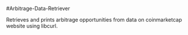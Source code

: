 #Arbitrage-Data-Retriever

Retrieves and prints arbitrage opportunities from data on coinmarketcap website using libcurl.
